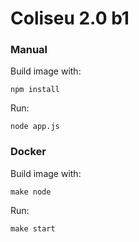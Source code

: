 # Coliseu 2.0 b1

### Manual

Build image with:

  `npm install`

Run:

  `node app.js`

### Docker

Build image with:

  `make node`

Run:

  `make start`
